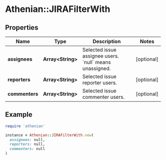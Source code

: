 # Athenian::JIRAFilterWith

## Properties

| Name | Type | Description | Notes |
| ---- | ---- | ----------- | ----- |
| **assignees** | **Array&lt;String&gt;** | Selected issue assignee users. &#x60;null&#x60; means unassigned. | [optional] |
| **reporters** | **Array&lt;String&gt;** | Selected issue reporter users. | [optional] |
| **commenters** | **Array&lt;String&gt;** | Selected issue commenter users. | [optional] |

## Example

```ruby
require 'athenian'

instance = Athenian::JIRAFilterWith.new(
  assignees: null,
  reporters: null,
  commenters: null
)
```

